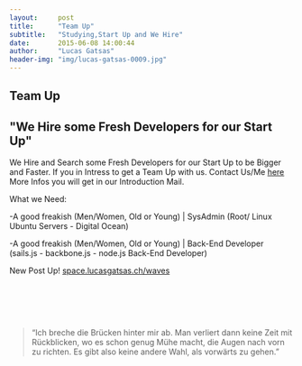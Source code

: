 ```yaml
---
layout:     post
title:      "Team Up"
subtitle:   "Studying,Start Up and We Hire"
date:       2015-06-08 14:00:44
author:     "Lucas Gatsas"
header-img: "img/lucas-gatsas-0009.jpg"
---
```

<h2 class="section-heading">Team Up</h2>
<h2 class="section-heading">"We Hire some Fresh Developers for our Start Up"</h2>


We Hire and Search some Fresh Developers for our Start Up to be Bigger and Faster. If you in Intress to get a Team Up with us. Contact Us/Me
<a href="mailto:lucasgatsas@gmail.com">here</a> More Infos you will get in our Introduction Mail. 

What we Need:

-A good freakish (Men/Women, Old or Young) | SysAdmin (Root/ Linux Ubuntu Servers - Digital Ocean)

-A good freakish (Men/Women, Old or Young) | Back-End Developer (sails.js - backbone.js - node.js Back-End Developer)





New Post Up!
<a href="http://space.lucasgatsas.ch/waves">space.lucasgatsas.ch/waves</a>

<br><br>


<br>
<blockquote>
“Ich breche die Brücken hinter mir ab. Man verliert dann keine Zeit mit Rückblicken, wo es schon genug Mühe macht, die Augen nach vorn zu richten. Es gibt also keine andere Wahl, als vorwärts zu gehen.” 
</blockquote>

